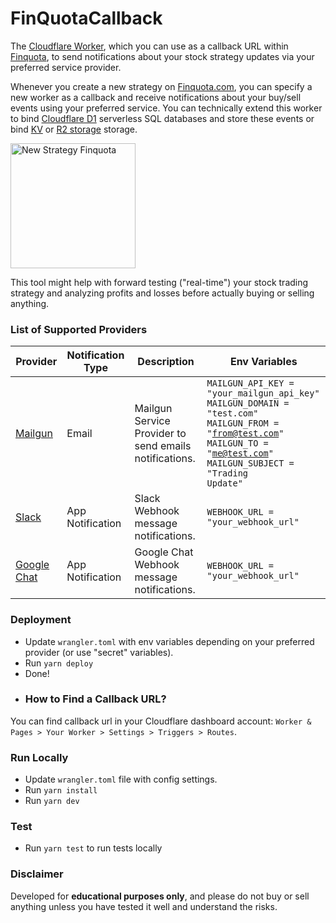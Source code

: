 # FinQuotaCallback
The [Cloudflare Worker](https://developers.cloudflare.com/workers/), which you can use as a callback URL within [Finquota](https://finquota.com/), to send notifications about your stock strategy updates via your preferred service provider.

Whenever you create a new strategy on [Finquota.com](https://finquota.com), you can specify a new worker as a callback and receive notifications about your buy/sell events using your preferred service. You can technically extend this worker to bind [Cloudflare D1](https://developers.cloudflare.com/d1/) serverless SQL databases and store these events or bind [KV](https://developers.cloudflare.com/kv/) or [R2 storage](https://developers.cloudflare.com/r2/) storage.

<img src="https://pub-b46b59b5efc545d4861d7e67a6958e98.r2.dev/strategy.png" height="200" alt="New Strategy Finquota">

This tool might help with forward testing ("real-time") your stock trading strategy and analyzing profits and losses before actually buying or selling anything.

### List of Supported Providers
| Provider                                | Notification Type | Description                                            | Env Variables                                                                                                                                                                               |
|-----------------------------------------|-------------------|--------------------------------------------------------|---------------------------------------------------------------------------------------------------------------------------------------------------------------------------------------------|
| [Mailgun](https://mailgun.com/)         | Email             | Mailgun Service Provider to send emails notifications. | 	<code>MAILGUN_API_KEY = "your_mailgun_api_key"<br>MAILGUN_DOMAIN = "test.com"<br>MAILGUN_FROM = "from@test.com"<br>MAILGUN_TO = "me@test.com"<br>MAILGUN_SUBJECT = "Trading Update"</code> |
| [Slack](https://slack.com/)             | App Notification  | Slack Webhook message notifications.                   | 	<code>WEBHOOK_URL = "your_webhook_url"</code>	                                                                                                                                             |
| [Google Chat](https://chat.google.com/) | App Notification  | Google Chat Webhook message notifications.             | 	<code>WEBHOOK_URL = "your_webhook_url"</code>                                                                                                                                              |

### Deployment
- Update `wrangler.toml` with env variables depending on your preferred provider (or use "secret" variables).
- Run `yarn deploy`
- Done!

* ### How to Find a Callback URL?
You can find callback url in your Cloudflare dashboard account: `Worker & Pages > Your Worker > Settings > Triggers > Routes`.

### Run Locally
- Update `wrangler.toml` file with config settings.
- Run `yarn install`
- Run `yarn dev`

### Test
- Run `yarn test` to run tests locally

### Disclaimer
Developed for **educational purposes only**, and please do not buy or sell anything unless you have tested it well and understand the risks.
